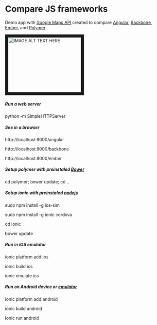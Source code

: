 Compare JS frameworks
=====================
Demo app with [Google Maps API](https://developers.google.com/maps/web/) created to compare 
[Angular](https://angularjs.org/), [Backbone](http://backbonejs.org/), 
[Ember](http://emberjs.com/), and [Polymer](https://www.polymer-project.org/).

<a href="http://www.youtube.com/watch?feature=player_embedded&v=Yo_i4Nd9e5E
" target="_blank"><img src="http://img.youtube.com/vi/Yo_i4Nd9e5E/0.jpg" 
alt="IMAGE ALT TEXT HERE" width="240" height="180" border="10" /></a>

##### Run a web server

python -m SimpleHTTPServer

##### See in a browser
http://localhost:8000/angular

http://localhost:8000/backbone

http://localhost:8000/ember


##### Setup polymer with preinstaled [Bower](http://bower.io/)
cd polymer; bower update; cd ..

##### Setup ionic with preinstaled [nodejs](https://nodejs.org/)
sudo npm install -g ios-sim

sudo npm install -g ionic cordova

cd ionic

bower update  

##### Run in iOS emulator
ionic platform add ios

ionic build ios

ionic emulate ios

##### Run on Android device or [emulator](http://www.genymotion.com)
ionic platform add android

ionic build android

ionic run android
